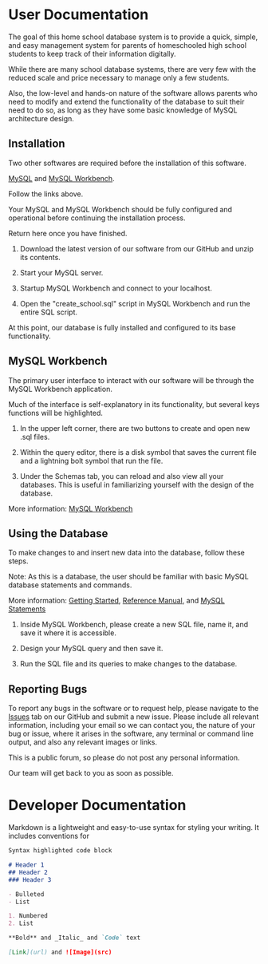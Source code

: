 # **User Documentation**

The goal of this home school database system is to provide a quick, simple, and easy management system for parents of homeschooled high school students to keep track of their information digitally.

While there are many school database systems, there are very few with the reduced scale and price necessary to manage only a few students.

Also, the low-level and hands-on nature of the software allows parents who need to modify and extend the functionality of the database to suit their need to do so, as long as they have some basic knowledge of MySQL architecture design.

## **Installation**

Two other softwares are required before the installation of this software.

[MySQL](https://dev.mysql.com/doc/mysql-installation-excerpt/5.7/en/) and [MySQL Workbench](https://dev.mysql.com/doc/workbench/en/wb-installing.html).

Follow the links above.

Your MySQL and MySQL Workbench should be fully configured and operational before continuing the installation process.

Return here once you have finished.

1) Download the latest version of our software from our GitHub and unzip its contents.

2) Start your MySQL server.

3) Startup MySQL Workbench and connect to your localhost.

4) Open the "create_school.sql" script in MySQL Workbench and run the entire SQL script.

At this point, our database is fully installed and configured to its base functionality.

## **MySQL Workbench**

The primary user interface to interact with our software will be through the MySQL Workbench application.

Much of the interface is self-explanatory in its functionality, but several keys functions will be highlighted.

1) In the upper left corner, there are two buttons to create and open new .sql files.

2) Within the query editor, there is a disk symbol that saves the current file and a lightning bolt symbol that run the file.

3) Under the Schemas tab, you can reload and also view all your databases. This is useful in familiarizing yourself with the design of the database.

More information: [MySQL Workbench](https://www.mysql.com/products/workbench/dev/)

## **Using the Database**

To make changes to and insert new data into the database, follow these steps.

Note: As this is a database, the user should be familiar with basic MySQL database statements and commands.

More information: [Getting Started](https://dev.mysql.com/doc/mysql-getting-started/en/), [Reference Manual](URL), and [MySQL Statements](https://dev.mysql.com/doc/refman/8.0/en/sql-statements.html)

1) Inside MySQL Workbench, please create a new SQL file, name it, and save it where it is accessible.

2) Design your MySQL query and then save it.

3) Run the SQL file and its queries to make changes to the database.

## **Reporting Bugs**

To report any bugs in the software or to request help, please navigate to the [Issues](https://github.com/homeschool-database/homeschool-database-system/issues) tab on our GitHub and submit a new issue. Please include all relevant information, including your email so we can contact you, the nature of your bug or issue, where it arises in the software, any terminal or command line output, and also any relevant images or links.

This is a public forum, so please do not post any personal information.

Our team will get back to you as soon as possible.


# **Developer Documentation**





Markdown is a lightweight and easy-to-use syntax for styling your writing. It includes conventions for

```markdown
Syntax highlighted code block

# Header 1
## Header 2
### Header 3

- Bulleted
- List

1. Numbered
2. List

**Bold** and _Italic_ and `Code` text

[Link](url) and ![Image](src)
```
